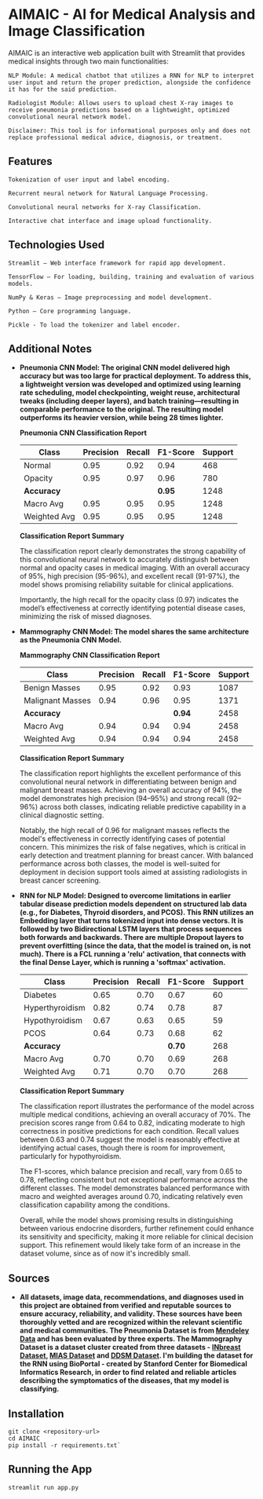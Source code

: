 # AIMAIC - AI for Medical Analysis and Image Classification

AIMAIC is an interactive web application built with Streamlit that provides medical insights through two main functionalities:

    NLP Module: A medical chatbot that utilizes a RNN for NLP to interpret user input and return the proper prediction, alongside the confidence it has for the said prediction.

    Radiologist Module: Allows users to upload chest X-ray images to receive pneumonia predictions based on a lightweight, optimized convolutional neural network model.

    Disclaimer: This tool is for informational purposes only and does not replace professional medical advice, diagnosis, or treatment.

    

## Features

    Tokenization of user input and label encoding.

    Recurrent neural network for Natural Language Processing.

    Convolutional neural networks for X-ray Classification.

    Interactive chat interface and image upload functionality.

    

## Technologies Used

    Streamlit – Web interface framework for rapid app development.

    TensorFlow – For loading, building, training and evaluation of various models.

    NumPy & Keras – Image preprocessing and model development.

    Python – Core programming language.

    Pickle - To load the tokenizer and label encoder.


## Additional Notes

- **Pneumonia CNN Model: The original CNN model delivered high accuracy but was too large for practical deployment. To address this, a lightweight version was developed and optimized using learning rate scheduling, model checkpointing, weight reuse, architectural tweaks (including deeper layers), and batch training—resulting in comparable performance to the original. The resulting model outperforms its heavier version, while being 28 times lighter.**

    **Pneumonia CNN Classification Report**
    
    | Class     | Precision | Recall | F1-Score | Support |
    |-----------|-----------|--------|----------|---------|
    | Normal    | 0.95      | 0.92   | 0.94     | 468     |
    | Opacity   | 0.95      | 0.97   | 0.96     | 780     |
    | **Accuracy** |        |        | **0.95** | 1248    |
    | Macro Avg | 0.95      | 0.95   | 0.95     | 1248    |
    | Weighted Avg | 0.95   | 0.95   | 0.95     | 1248    |
    
    **Classification Report Summary**
    
    The classification report clearly demonstrates the strong capability of this convolutional neural network to accurately distinguish between normal and opacity cases in medical imaging. With an overall accuracy of 95%, high precision (95-96%), and excellent recall (91-97%), the model shows promising reliability suitable for clinical applications.
    
    Importantly, the high recall for the opacity class (0.97) indicates the model’s effectiveness at correctly identifying potential disease cases, minimizing the risk of missed diagnoses.

- **Mammography CNN Model: The model shares the same architecture as the Pneumonia CNN Model.**

    **Mammography CNN Classification Report**
    
    | Class     | Precision | Recall | F1-Score | Support |
    |-----------|-----------|--------|----------|---------|
    | Benign Masses    | 0.95      | 0.92   | 0.93     | 1087     |
    | Malignant Masses   | 0.94      | 0.96   | 0.95     | 1371     |
    | **Accuracy** |        |        | **0.94** | 2458    |
    | Macro Avg | 0.94      | 0.94   | 0.94     | 2458    |
    | Weighted Avg | 0.94   | 0.94   | 0.94     | 2458    |
    
    **Classification Report Summary**
    
    The classification report highlights the excellent performance of this convolutional neural network in differentiating between benign and malignant breast masses. Achieving an overall accuracy of 94%, the model demonstrates high precision (94–95%) and strong recall (92–96%) across both classes, indicating reliable predictive capability in a clinical diagnostic setting.
    
    Notably, the high recall of 0.96 for malignant masses reflects the model's effectiveness in correctly identifying cases of potential concern. This minimizes the risk of false negatives, which is critical in early detection and treatment planning for breast cancer. With balanced performance across both classes, the model is well-suited for deployment in decision support tools aimed at assisting radiologists in breast cancer screening.

- **RNN for NLP Model: Designed to overcome limitations in earlier tabular disease prediction models dependent on structured lab data (e.g., for Diabetes, Thyroid disorders, and PCOS). This RNN utilizes an Embedding layer that turns tokenized input into dense vectors. It is followed by two Bidirectional LSTM layers that process sequences both forwards and backwards. There are multiple Dropout layers to prevent overfitting (since the data, that the model is trained on, is not much). There is a FCL running a 'relu' activation, that connects with the final Dense Layer, which is running a 'softmax' activation.**

    | Class     | Precision | Recall | F1-Score | Support |
    |-----------|-----------|--------|----------|---------|
    | Diabetes    | 0.65      | 0.70   | 0.67     | 60     |
    | Hyperthyroidism   | 0.82      | 0.74   | 0.78     | 87     |
    | Hypothyroidism   | 0.67      | 0.63   | 0.65     | 59     |
    | PCOS   | 0.64      | 0.73   | 0.68     | 62    |
    | **Accuracy** |        |        | **0.70** | 268    |
    | Macro Avg | 0.70      | 0.70   | 0.69     | 268    |
    | Weighted Avg | 0.71   | 0.70   | 0.70     | 268    |

    **Classification Report Summary**
  
    The classification report illustrates the performance of the model across multiple medical conditions, achieving an overall accuracy of 70%. The precision scores range from 0.64 to 0.82, indicating moderate to high correctness in positive predictions for each condition. Recall values between 0.63 and 0.74 suggest the model is reasonably effective at identifying actual cases, though there is room for improvement, particularly for hypothyroidism.

    The F1-scores, which balance precision and recall, vary from 0.65 to 0.78, reflecting consistent but not exceptional performance across the different classes. The model demonstrates balanced performance with macro and weighted averages around 0.70, indicating relatively even classification capability among the conditions.

    Overall, while the model shows promising results in distinguishing between various endocrine disorders, further refinement could enhance its sensitivity and specificity, making it more reliable for clinical decision support. This refinement would likely take form of an increase in the dataset volume, since as of now it's incredibly small.


## Sources

- **All datasets, image data, recommendations, and diagnoses used in this project are obtained from verified and reputable sources to ensure accuracy, reliability, and validity. These sources have been thoroughly vetted and are recognized within the relevant scientific and medical communities. The Pneumonia Dataset is from [Mendeley Data](https://data.mendeley.com/datasets/rscbjbr9sj/2) and has been evaluated by three experts. The Mammography Dataset is a dataset cluster created from three datasets - [INbreast Dataset](https://paperswithcode.com/dataset/inbreast), [MIAS Dataset](https://www.kaggle.com/datasets/kmader/mias-mammography) and [DDSM Dataset](http://www.eng.usf.edu/cvprg/Mammography/Database.html). I'm building the dataset for the RNN using BioPortal - created by Stanford Center for Biomedical Informatics Research, in order to find related and reliable articles describing the symptomatics of the diseases, that my model is classifying.**



## Installation

```
git clone <repository-url>
cd AIMAIC
pip install -r requirements.txt`
```


## Running the App

```
streamlit run app.py
```
